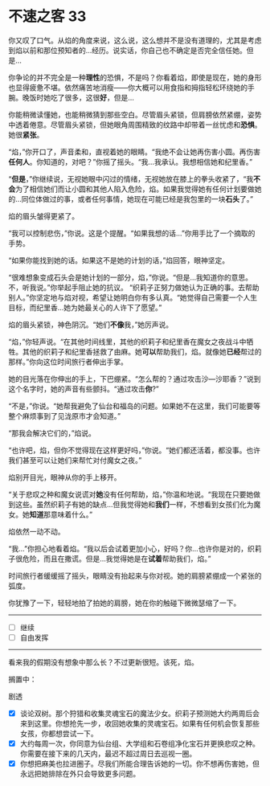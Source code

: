 # 不速之客 33

你又叹了口气。从焰的角度来说，这么说，这么想并不是没有道理的，尤其是考虑到焰以前和那位预知者的…经历。说实话，你自己也不确定是否完全信任她。但是…

你争论的并不完全是一种**理性**的恐惧，不是吗？你看着焰，即使是现在，她的身形也显得疲惫不堪。依然痛苦地消瘦——你大概可以用食指和拇指轻松环绕她的手腕。晚饭时她吃了很多，这很**好**，但是…

你能稍微读懂她，也能稍微猜到那些空白。尽管眉头紧锁，但肩膀依然紧绷，姿势中透着倦意。尽管眉头紧锁，但她眼角周围精致的纹路中却带着一丝忧虑和**恐惧**。她很**紧张**。

“焰，”你开口了，声音柔和，直视着她的眼睛。“我绝不会让她再伤害小圆。再伤害**任何人**。你知道的，对吧？”你摇了摇头。“我…我承认。我想相信她和纪里香。”

“**但是**，”你继续说，无视她眼中闪过的情绪，无视她放在膝上的拳头收紧了，“我**不会**为了相信她们而让小圆和其他人陷入危险，焰。如果我觉得她有任何计划要做她的…同位体做过的事，或者任何事情，她现在可能已经是我包里的一块**石头**了。”

焰的眉头皱得更紧了。

“我可以控制悲伤，”你说。这是个提醒。“如果我想的话…”你用手比了一个摘取的手势。

“如果你能找到她的话。如果这不是她的计划的话，”焰回答，眼神坚定。

“很难想象变成石头会是她计划的一部分，焰，”你说。“但是…我知道你的意思。不，听我说。”你举起手阻止她的抗议。 “织莉子正努力做她认为正确的事。去帮助别人。”你坚定地与焰对视，希望让她明白你有多认真。“她觉得自己需要一个人生目标，而纪里香…她为她最关心的人许下了愿望。”

焰的眉头紧锁，神色阴沉。“她们**不像**我，”她厉声说。

“焰，”你轻声说。“在其他时间线里，其他的织莉子和纪里香在魔女之夜战斗中牺牲。其他的织莉子和纪里香拯救了由麻。她**可以**帮助我们，焰。就像她**已经**帮过的那样。”你向这位时间旅行者伸出手掌。

她的目光落在你伸出的手上，下巴绷紧。“怎么帮的？通过攻击沙—沙耶香？”说到这个名字时，她的声音有些颤抖。“通过攻击**你**?”

“不是，”你说。“她帮我避免了仙台和福岛的问题。如果她不在这里，我们可能要等整个麻烦事到了见泷原市才会知道。”

“那我会解决它们的，”焰说。
  
“也许吧，焰，但你不觉得现在这样更好吗，”你说。“她们都还活着，都没事。也许我们甚至可以让她们来帮忙对付魔女之夜。”

焰别开目光，眼神从你的手上移开。

“关于悲叹之种和魔女说谎对**她**没有任何帮助，焰，”你温和地说。“我现在只要她做到这些。虽然织莉子有她的缺点...但我觉得她和**我们**一样，不想看到女孩们化为魔女。她**知道**那意味着什么。”

焰依然一动不动。

“我...”你担心地看着焰。“我以后会试着更加小心，好吗？你...也许你是对的，织莉子很危险，而且在撒谎。但是...我觉得她是在**试着**帮助我们，焰。”

时间旅行者缓缓摇了摇头，眼睛没有抬起来与你对视。她的肩膀紧绷成一个紧张的弧度。

你犹豫了一下，轻轻地拍了拍她的肩膀，她在你的触碰下微微瑟缩了一下。

---

- [ ] 继续
- [ ] 自由发挥

---

看来我的假期没有想象中那么长？不过更新很短。该死，焰。

搁置中：

剧透

- [x] 谈论双树。那个狩猎和收集灵魂宝石的魔法少女。织莉子预测她大约两周后会来到这里。你想抢先一步，收回她收集的灵魂宝石。如果有任何机会恢复那些女孩，你都想尝试一下。  
- [x] 大约每周一次，你同意为仙台组、大学组和石卷组净化宝石并更换悲叹之种。你需要在接下来的几天内，最迟不超过周日去巡视一圈。  
- [x] 你想把麻美也拉进圈子。尽我们所能合理告诉她的一切。你不想再伤害她，但永远把她排除在外只会导致更多问题。
